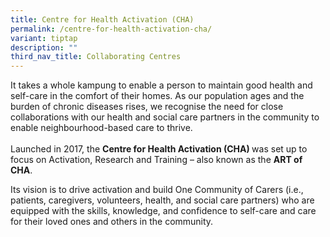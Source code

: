 ```yaml
---
title: Centre for Health Activation (CHA)
permalink: /centre-for-health-activation-cha/
variant: tiptap
description: ""
third_nav_title: Collaborating Centres
---
```

<p>It takes a whole kampung to enable a person to maintain good health and
self-care in the comfort of their homes. As our population ages and the
burden of chronic diseases rises, we recognise the need for close collaborations
with our health and social care partners in the community to enable neighbourhood-based
care to thrive.
<br>
<br>Launched in 2017, the <strong>Centre for Health Activation (CHA) </strong>was
set up to focus on Activation, Research and Training – also known as the <strong>ART of CHA</strong>.</p>
<p>Its vision is to drive activation and build One Community of Carers (i.e.,
patients, caregivers, volunteers, health, and social care partners) who
are equipped with the skills, knowledge, and confidence to self-care and
care for their loved ones and others in the community.</p>